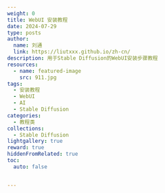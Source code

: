 ```yaml
---
weight: 0
title: WebUI 安装教程
date: 2024-07-29
type: posts
author:
  name: 刘通
  link: https://liutxxx.github.io/zh-cn/
description: 用于Stable Diffusion的WebUI安装步骤教程
resources:
  - name: featured-image
    src: 911.jpg
tags:
  - 安装教程
  - WebUI
  - AI
  - Stable Diffusion
categories:
  - 教程类
collections:
  - Stable Diffusion
lightgallery: true
reward: true
hiddenFromRelated: true
toc:
  auto: false


---
```


